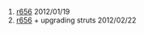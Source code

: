   1. [r656](https://code.google.com/p/partakein/source/detail?r=656) 2012/01/19
  1. [r656](https://code.google.com/p/partakein/source/detail?r=656) + upgrading struts 2012/02/22